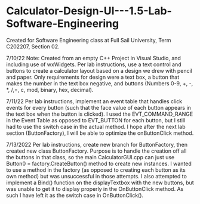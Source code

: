 # Calculator-Design-UI---1.5-Lab-Software-Engineering

Created for Software Engineering class at Full Sail University, Term C202207, Section 02. 

7/10/22 Note: Created from an empty C++ Project in Visual Studio, and including use of wxWidgets. Per lab instructions, use a text control and buttons to create a calculator layout based on a design we drew with pencil and paper. Only requirements for design were a text box, a button that makes the number in the text box negative, and buttons (Numbers 0-9, +, -, *, /,=, c, mod, binary, hex, decimal).

7/11/22 Per lab instructions, implement an event table that handles click events for every button (such that the face value of each button appears in the text box when the button is clicked). I used the EVT_COMMAND_RANGE in the Event Table as opposed to EVT_BUTTON for each button, but I still had to use the switch case in the actual method. I hope after the next lab section (ButtonFactory), I will be able to optimize the onButtonClick method.

7/13/2022 Per lab instructions, create new branch for ButtonFactory, then created new class ButtonFactory. Purpose is to handle the creation off all the buttons in that class, so the main CalculatorGUI.cpp can just use Button0 = factory.CreateButton() method to create new instances. I wanted to use a method in the factory (as opposed to creating each button as its own method) but was unsuccessful in those attempts. I also attempted to implement a Bind() function on the displayTextbox with the new buttons, but was unable to get it to display properly in the OnButtonClick method. As such I have left it as the switch case in OnButtonClick().
